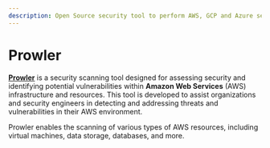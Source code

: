 ```yaml
---
description: Open Source security tool to perform AWS, GCP and Azure security
---
```


# Prowler

[**Prowler**](https://docs.prowler.pro/en/latest/) is a security scanning tool designed for assessing security and identifying potential vulnerabilities within **Amazon Web Services** (AWS) infrastructure and resources. This tool is developed to assist organizations and security engineers in detecting and addressing threats and vulnerabilities in their AWS environment.&#x20;

Prowler enables the scanning of various types of AWS resources, including virtual machines, data storage, databases, and more.
